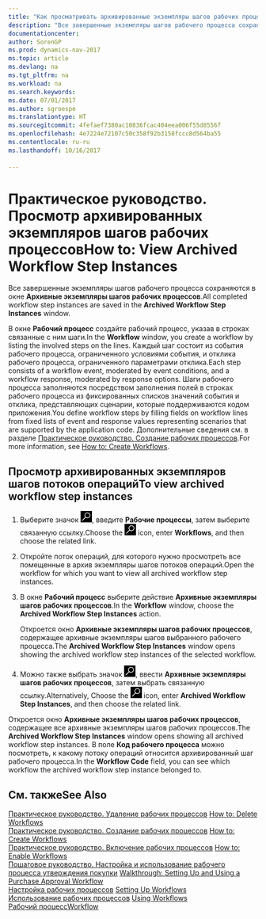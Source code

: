```yaml
---
title: "Как просматривать архивированные экземпляры шагов рабочих процессов"
description: "Все завершенные экземпляры шагов рабочего процесса сохраняются в окне **Архивные экземпляры шагов рабочих процессов**."
documentationcenter: 
author: SorenGP
ms.prod: dynamics-nav-2017
ms.topic: article
ms.devlang: na
ms.tgt_pltfrm: na
ms.workload: na
ms.search.keywords: 
ms.date: 07/01/2017
ms.author: sgroespe
ms.translationtype: HT
ms.sourcegitcommit: 4fefaef7380ac10836fcac404eea006f55d8556f
ms.openlocfilehash: 4e7224e72107c50c358f92b3158fccc8d564ba55
ms.contentlocale: ru-ru
ms.lasthandoff: 10/16/2017

---
```

# <a name="how-to-view-archived-workflow-step-instances"></a><span data-ttu-id="412e4-103">Практическое руководство. Просмотр архивированных экземпляров шагов рабочих процессов</span><span class="sxs-lookup"><span data-stu-id="412e4-103">How to: View Archived Workflow Step Instances</span></span>
<span data-ttu-id="412e4-104">Все завершенные экземпляры шагов рабочего процесса сохраняются в окне **Архивные экземпляры шагов рабочих процессов**.</span><span class="sxs-lookup"><span data-stu-id="412e4-104">All completed workflow step instances are saved in the **Archived Workflow Step Instances** window.</span></span>  

 <span data-ttu-id="412e4-105">В окне **Рабочий процесс** создайте рабочий процесс, указав в строках связанные с ним шаги.</span><span class="sxs-lookup"><span data-stu-id="412e4-105">In the **Workflow** window, you create a workflow by listing the involved steps on the lines.</span></span> <span data-ttu-id="412e4-106">Каждый шаг состоит из события рабочего процесса, ограниченного условиями события, и отклика рабочего процесса, ограниченного параметрами отклика.</span><span class="sxs-lookup"><span data-stu-id="412e4-106">Each step consists of a workflow event, moderated by event conditions, and a workflow response, moderated by response options.</span></span> <span data-ttu-id="412e4-107">Шаги рабочего процесса заполняются посредством заполнения полей в строках рабочего процесса из фиксированных списков значений события и отклика, представляющих сценарии, которые поддерживаются кодом приложения.</span><span class="sxs-lookup"><span data-stu-id="412e4-107">You define workflow steps by filling fields on workflow lines from fixed lists of event and response values representing scenarios that are supported by the application code.</span></span> <span data-ttu-id="412e4-108">Дополнительные сведения см. в разделе [Практическое руководство. Создание рабочих процессов](across-how-to-create-workflows.md).</span><span class="sxs-lookup"><span data-stu-id="412e4-108">For more information, see [How to: Create Workflows](across-how-to-create-workflows.md).</span></span>  

## <a name="to-view-archived-workflow-step-instances"></a><span data-ttu-id="412e4-109">Просмотр архивированных экземпляров шагов потоков операций</span><span class="sxs-lookup"><span data-stu-id="412e4-109">To view archived workflow step instances</span></span>  
1.  <span data-ttu-id="412e4-110">Выберите значок ![Поиск страницы или отчета](media/ui-search/search_small.png "Значок поиска страницы или отчета"), введите **Рабочие процессы**, затем выберите связанную ссылку.</span><span class="sxs-lookup"><span data-stu-id="412e4-110">Choose the ![Search for Page or Report](media/ui-search/search_small.png "Search for Page or Report icon") icon, enter **Workflows**, and then choose the related link.</span></span>  
2.  <span data-ttu-id="412e4-111">Откройте поток операций, для которого нужно просмотреть все помещенные в архив экземпляры шагов потоков операций.</span><span class="sxs-lookup"><span data-stu-id="412e4-111">Open the workflow for which you want to view all archived workflow step instances.</span></span>  
3.  <span data-ttu-id="412e4-112">В окне **Рабочий процесс** выберите действие **Архивные экземпляры шагов рабочих процессов**.</span><span class="sxs-lookup"><span data-stu-id="412e4-112">In the **Workflow** window, choose the **Archived Workflow Step Instances** action.</span></span>  

    <span data-ttu-id="412e4-113">Откроется окно **Архивные экземпляры шагов рабочих процессов**, содержащее архивные экземпляры шагов выбранного рабочего процесса.</span><span class="sxs-lookup"><span data-stu-id="412e4-113">The **Archived Workflow Step Instances** window opens showing the archived workflow step instances of the selected workflow.</span></span>  
4.  <span data-ttu-id="412e4-114">Можно также выбрать значок ![Поиск страницы или отчета](media/ui-search/search_small.png "Значок поиска страницы или отчета"), ввести **Архивные экземпляры шагов рабочих процессов**, затем выбрать связанную ссылку.</span><span class="sxs-lookup"><span data-stu-id="412e4-114">Alternatively, Choose the ![Search for Page or Report](media/ui-search/search_small.png "Search for Page or Report icon") icon, enter **Archived Workflow Step Instances**, and then choose the related link.</span></span>  

<span data-ttu-id="412e4-115">Откроется окно **Архивные экземпляры шагов рабочих процессов**, содержащее все архивные экземпляры шагов рабочих процессов.</span><span class="sxs-lookup"><span data-stu-id="412e4-115">The **Archived Workflow Step Instances** window opens showing all archived workflow step instances.</span></span> <span data-ttu-id="412e4-116">В поле **Код рабочего процесса** можно посмотреть, к какому потоку операций относится архивированный шаг рабочего процесса.</span><span class="sxs-lookup"><span data-stu-id="412e4-116">In the **Workflow Code** field, you can see which workflow the archived workflow step instance belonged to.</span></span>  

## <a name="see-also"></a><span data-ttu-id="412e4-117">См. также</span><span class="sxs-lookup"><span data-stu-id="412e4-117">See Also</span></span>  
 <span data-ttu-id="412e4-118">[Практическое руководство. Удаление рабочих процессов](across-how-to-delete-workflows.md) </span><span class="sxs-lookup"><span data-stu-id="412e4-118">[How to: Delete Workflows](across-how-to-delete-workflows.md) </span></span>  
 <span data-ttu-id="412e4-119">[Практическое руководство. Создание рабочих процессов](across-how-to-create-workflows.md) </span><span class="sxs-lookup"><span data-stu-id="412e4-119">[How to: Create Workflows](across-how-to-create-workflows.md) </span></span>  
 <span data-ttu-id="412e4-120">[Практическое руководство. Включение рабочих процессов](across-how-to-enable-workflows.md) </span><span class="sxs-lookup"><span data-stu-id="412e4-120">[How to: Enable Workflows](across-how-to-enable-workflows.md) </span></span>  
 <span data-ttu-id="412e4-121">[Пошаговое руководство. Настройка и использование рабочего процесса утверждения покупки](walkthrough-setting-up-and-using-a-purchase-approval-workflow.md) </span><span class="sxs-lookup"><span data-stu-id="412e4-121">[Walkthrough: Setting Up and Using a Purchase Approval Workflow](walkthrough-setting-up-and-using-a-purchase-approval-workflow.md) </span></span>  
 <span data-ttu-id="412e4-122">[Настройка рабочих процессов](across-set-up-workflows.md) </span><span class="sxs-lookup"><span data-stu-id="412e4-122">[Setting Up Workflows](across-set-up-workflows.md) </span></span>  
 <span data-ttu-id="412e4-123">[Использование рабочих процессов](across-use-workflows.md) </span><span class="sxs-lookup"><span data-stu-id="412e4-123">[Using Workflows](across-use-workflows.md) </span></span>  
 [<span data-ttu-id="412e4-124">Рабочий процесс</span><span class="sxs-lookup"><span data-stu-id="412e4-124">Workflow</span></span>](across-workflow.md)


